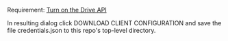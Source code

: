 Requirement: [Turn on the Drive API](https://developers.google.com/drive/api/v3/quickstart/python)

In resulting dialog click DOWNLOAD CLIENT CONFIGURATION and save the file credentials.json to this repo's top-level directory.
